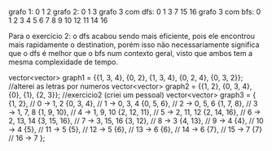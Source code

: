 grafo 1: 0 1 2 
grafo 2: 0 1 3
grafo 3 com dfs: 0 1 3 7 15 16
grafo 3 com bfs: 0 1 2 3 4 5 6 7 8 9 10 12 11 14 16

Para o exercício 2: o dfs acabou sendo mais eficiente, pois ele encontrou mais rapidamente o destination, porém isso não necessariamente significa que o dfs é melhor que o bfs num contexto geral, visto que ambos tem a mesma complexidade de tempo.

vector<vector<int>> graph1 = {{1, 3, 4}, {0, 2}, {1, 3, 4}, {0, 2, 4}, {0, 3, 2}};
//alterei as letras por numeros
vector<vector<int>> graph2 = {{1, 2}, {0, 3, 4}, {0}, {1}, {2, 3}};
//exercicio2 (criei um pessoal)
vector<vector<int>> graph3 = {
        {1, 2},        // 0 → 1, 2
        {0, 3, 4},     // 1 → 0, 3, 4
        {0, 5, 6},     // 2 → 0, 5, 6
        {1, 7, 8},     // 3 → 1, 7, 8
        {1, 9, 10},    // 4 → 1, 9, 10
        {2, 12, 11},   // 5 → 2, 11, 12
        {2, 14, 16},   // 6 → 2, 13, 14
        {3, 15, 16},   // 7 → 3, 15, 16
        {3, 12},           // 8 → 3
        {4, 13},           // 9 → 4
        {4},           // 10 → 4
        {5},           // 11 → 5
        {5},           // 12 → 5
        {6},           // 13 → 6
        {6},           // 14 → 6
        {7},           // 15 → 7
        {7}            // 16 → 7
    };